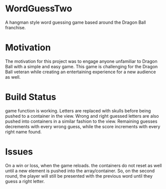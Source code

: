 # WordGuessTwo
A hangman style word guessing game based around the Dragon Ball franchise.

# Motivation
The motivation for this project was to engage anyone unfamiliar to Dragon Ball with a simple and easy game. This game is challenging for the Dragon Ball veteran  while creating an entertaining experience for a new audience as well.

# Build Status
game function is working. Letters are replaced with skulls before being pushed to a container in the view. Wrong and right guessed letters are also pushed into containers in a similar fashion to the view. Remaining guesses decrements with every wrong guess, while the score increments with every right name found.

# Issues
On a win or loss, when the game reloads. the containers do not reset as well until a new element is pushed into the array/container. So, on the second round, the player will still be presented with the previous word until they guess a right letter.



